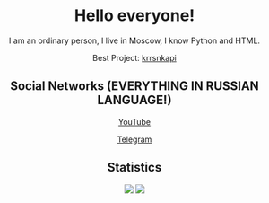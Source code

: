 <div align="center">
<h1>Hello everyone!</h1>

<p>I am an ordinary person, I live in Moscow, I know Python and HTML.</p>

<p>Best Project: <a href="https://github.com/kararasenok-gd/krrsnkapi">krrsnkapi</a></p>

<h2>Social Networks (EVERYTHING IN RUSSIAN LANGUAGE!)</h2>

<p><a href="https://www.youtube.com/@kararasenok_gd">YouTube</a></p>

<p><a href="https://t.me/logovo_amogusov">Telegram</a></p>

<h2>Statistics</h2>

<img src="https://github-readme-stats.vercel.app/api?username=kararasenok-gd">
<img src="https://github-readme-stats.vercel.app/api/top-langs/?username=kararasenok-gd&layout=compact" target="_blank">
</div>
